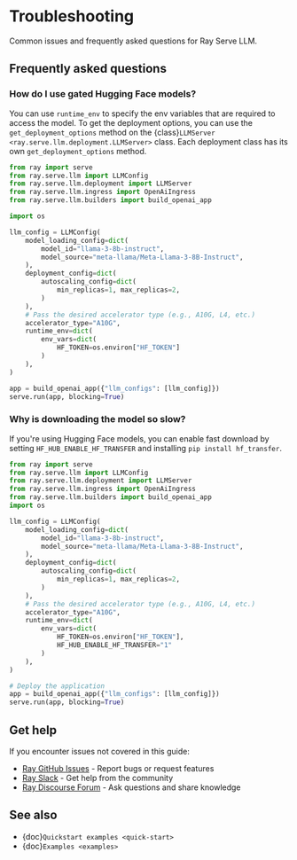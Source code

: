 # Troubleshooting

Common issues and frequently asked questions for Ray Serve LLM.

## Frequently asked questions

### How do I use gated Hugging Face models?

You can use `runtime_env` to specify the env variables that are required to access the model. To get the deployment options, you can use the `get_deployment_options` method on the {class}`LLMServer <ray.serve.llm.deployment.LLMServer>` class. Each deployment class has its own `get_deployment_options` method.

```python
from ray import serve
from ray.serve.llm import LLMConfig
from ray.serve.llm.deployment import LLMServer
from ray.serve.llm.ingress import OpenAiIngress
from ray.serve.llm.builders import build_openai_app

import os

llm_config = LLMConfig(
    model_loading_config=dict(
        model_id="llama-3-8b-instruct",
        model_source="meta-llama/Meta-Llama-3-8B-Instruct",
    ),
    deployment_config=dict(
        autoscaling_config=dict(
            min_replicas=1, max_replicas=2,
        )
    ),
    # Pass the desired accelerator type (e.g., A10G, L4, etc.)
    accelerator_type="A10G",
    runtime_env=dict(
        env_vars=dict(
            HF_TOKEN=os.environ["HF_TOKEN"]
        )
    ),
)

app = build_openai_app({"llm_configs": [llm_config]})
serve.run(app, blocking=True)
```

### Why is downloading the model so slow?

If you're using Hugging Face models, you can enable fast download by setting `HF_HUB_ENABLE_HF_TRANSFER` and installing `pip install hf_transfer`.

```python
from ray import serve
from ray.serve.llm import LLMConfig
from ray.serve.llm.deployment import LLMServer
from ray.serve.llm.ingress import OpenAiIngress
from ray.serve.llm.builders import build_openai_app
import os

llm_config = LLMConfig(
    model_loading_config=dict(
        model_id="llama-3-8b-instruct",
        model_source="meta-llama/Meta-Llama-3-8B-Instruct",
    ),
    deployment_config=dict(
        autoscaling_config=dict(
            min_replicas=1, max_replicas=2,
        )
    ),
    # Pass the desired accelerator type (e.g., A10G, L4, etc.)
    accelerator_type="A10G",
    runtime_env=dict(
        env_vars=dict(
            HF_TOKEN=os.environ["HF_TOKEN"],
            HF_HUB_ENABLE_HF_TRANSFER="1"
        )
    ),
)

# Deploy the application
app = build_openai_app({"llm_configs": [llm_config]})
serve.run(app, blocking=True)
```

## Get help

If you encounter issues not covered in this guide:

- [Ray GitHub Issues](https://github.com/ray-project/ray/issues) - Report bugs or request features
- [Ray Slack](https://ray-distributed.slack.com) - Get help from the community
- [Ray Discourse Forum](https://discuss.ray.io) - Ask questions and share knowledge

## See also

- {doc}`Quickstart examples <quick-start>`
- {doc}`Examples <examples>`

